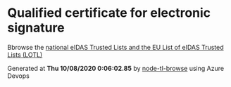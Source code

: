 # Qualified certificate for electronic signature 
 Bbrowse the [national eIDAS Trusted Lists and the EU List of eIDAS Trusted Lists (LOTL)](https://webgate.ec.europa.eu/tl-browser/#/) 
 
 
Generated at **Thu 10/08/2020  0:06:02.85** by [node-tl-browse](https://github.com/ymedlop/node-tl-browser) using Azure Devops 
